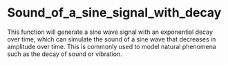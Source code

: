 # Sound_of_a_sine_signal_with_decay
This function will generate a sine wave signal with an exponential decay over time, which can simulate the sound of a sine wave that decreases in amplitude over time. This is commonly used to model natural phenomena such as the decay of sound or vibration.
